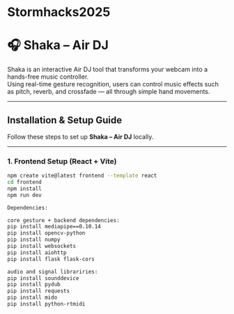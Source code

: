 # Stormhacks2025

# 🎧 Shaka – Air DJ  

Shaka is an interactive Air DJ tool that transforms your webcam into a hands-free music controller.  
Using real-time gesture recognition, users can control music effects such as pitch, reverb, and crossfade — all through simple hand movements.  

---

##  Installation & Setup Guide  

Follow these steps to set up **Shaka – Air DJ** locally.

---

### 1. Frontend Setup (React + Vite)

```bash
npm create vite@latest frontend --template react
cd frontend
npm install
npm run dev

Dependencies:

core gesture + backend dependencies:
pip install mediapipe==0.10.14
pip install opencv-python
pip install numpy
pip install websockets
pip install aiohttp
pip install flask flask-cors

audio and signal librariries:
pip install sounddevice
pip install pydub
pip install requests
pip install mido
pip install python-rtmidi
